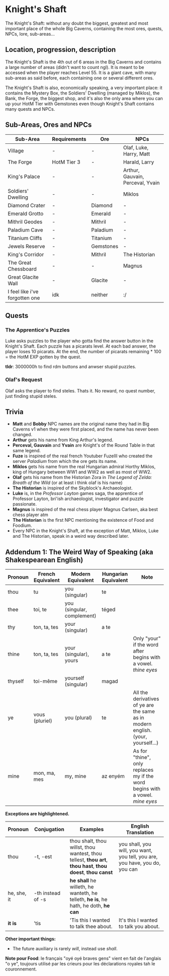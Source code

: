 # Knight's Shaft

The Knight's Shaft: without any doubt the biggest, greatest and most important place of the whole Big Caverns, containing the most ores, quests, NPCs, lore, sub-areas...

## Location, progression, description

The Knight's Shaft is the 4th out of 6 areas in the Big Caverns and contains a large number of areas (didn't want to count ngl). It is meant to be accessed when the player reaches Level 55. It is a giant cave, with many sub-areas as said before, each containing one or several different ores.

The Knight's Shaft is also, economically speaking, a very important place: it contains the Mystery Box, the Soldiers' Dwelling (managed by Miklos), the Bank, the Forge, the biggest shop, and it's also the only area where you can up your HotM Tier with Gemstones even though Knight's Shaft contains many quests and NPCs.

## Sub-Areas, Ores and NPCs

| Sub-Area | Requirements | Ore | NPCs |
|-|-|-|-|
| Village | - | - | Olaf, Luke, Harry, Matt |
| The Forge | HotM Tier 3 | - | Harald, Larry |
| King's Palace | - | - | Arthur, Gauvain, Perceval, Yvain |
| Soldiers' Dwelling | - | - | Miklos |
| Diamond Crater | - | Diamond | - |
| Emerald Grotto | - | Emerald | - |
| Mithril Geodes | - | Mithril | - |
| Paladium Cave | - | Paladium | - |
| Titanium Cliffs | - | Titanium | - |
| Jewels Reserve | - | Gemstones | - |
| King's Corridor | - | Mithril | The Historian |
| The Great Chessboard | - | - | Magnus |
| Great Glacite Wall | - | Glacite | - |
| I feel like i've forgotten one | idk | neither | :/ |

## Quests

### The Apprentice's Puzzles
Luke asks puzzles to the player who gotta find the answer button in the Knight's Shaft. Each puzzle has a picarats level. At each bad answer, the player loses 10 picarats. At the end, the number of picarats remaining * 100 = the HotM EXP gotten by the quest.

**tldr**: 3000000h to find rdm buttons and anwser stupid puzzles.

### Olaf's Request
Olaf asks the player to find steles. Thats it. No reward, no quest number, just finding stupid steles.

### 

## Trivia

* **Matt** and **Bobby** NPC names are the original name they had in Big Caverns v1 when they were first placed, and the name has never been changed.
* **Arthur** gets his name from King Arthur's legend.
* **Perceval, Gauvain** and **Yvain** are Knight's of the Round Table in that same legend.
* **Fuze** is inspired of the real french Youtuber FuzeIII who created the server *Paladium* from which the ore gets its name.
* **Miklos** gets his name from the real Hungarian admiral Horthy Miklos, king of Hungary between WW1 and WW2 as well as most of WW2.
* **Olaf** gets his name from the Historian Zora in *The Legend of Zelda: Breath of the Wild* (or at least i think olaf is his name)
* **The Historian** is inspired of the Skyblock's Archaeologist.
* **Luke** is, in the *Professor Layton* games saga, the apprentice of Professor Layton, bri'ish archaeologist, investigator and puzzle passionate.
* **Magnus** is inspired of the real chess player Magnus Carlsen, aka best chess player atm
* **The Historian** is the first NPC mentioning the existence of Food and Foodium.
* Every NPC in the Knight's Shaft, at the exception of Matt, Miklos, Luke and The Historian, speak in a weird way described later.

## Addendum 1: The Weird Way of Speaking (aka Shakespearean English)

| Pronoun | French Equivalent | Modern Equivalent | Hungarian Equivalent | Note |
|-|-|-|-|-|
| thou | tu | you (singular) | te |
| thee | toi, te | you (singular, complement) | téged |
| thy | ton, ta, tes | your (singular) | a te |
| thine | ton, ta, tes | your (singular), yours | a te | Only "your" if the word after begins with a vowel. *thine eyes* |
| thyself | toi-même | yourself (singular) | magad |
| ye | vous (pluriel) | you (plural) | te | All the derivatives of ye are the same as in modern english. (your, yourself...)|
| mine | mon, ma, mes | my, mine | az enyém | As for "thine", only replaces my if the word begins with a vowel. *mine eyes* |

**Exceptions are highlightened.**

| Pronoun | Conjugation | Examples | English Translation |
|-|-|-|-|
| thou | -t, -est | thou shalt, thou willst, thou wantest, thou tellest, **thou art**, **thou hast**, **thou doest**, **thou canst** | you shall, you will, you want, you tell, you are, you have, you do, you can | 
| he, she, it | -th instead of -s | **he shall** he willeth, he wanteth, he telleth, **he is**, he hath, he doth, **he can** |
| **it is** | 'tis | 'Tis this I wanted to talk thee about. | It's this I wanted to talk you about. |

**Other important things:**
* The future auxiliary is rarely *will*, instead use *shall*.
  
**Note pour Food**: le français "oyé oyé braves gens" vient en fait de l'anglais "o ye", toujours utilisé par les crieurs pour les déclarations royales tah le couronnement.
